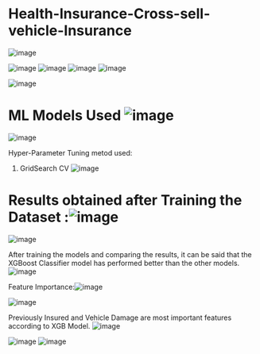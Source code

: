 # Health-Insurance-Cross-sell-vehicle-Insurance
![image](https://user-images.githubusercontent.com/30859632/183072029-587e7ab9-b159-4e2b-854f-36141d61f8b5.png)

![image](https://user-images.githubusercontent.com/30859632/183071857-ebc792c9-e566-4654-a8df-cbff448ee681.png)
![image](https://user-images.githubusercontent.com/30859632/183072353-70092fc6-c994-4ca3-8dfd-e1364d6a5c34.png)
![image](https://user-images.githubusercontent.com/30859632/183072375-8e85d1b9-294f-47b9-b6d1-8b7a3586d389.png)
![image](https://user-images.githubusercontent.com/30859632/183072456-1860808b-77fa-4ab2-9151-b8459b4fdac3.png)

![image](https://user-images.githubusercontent.com/30859632/183072410-f15e9a7c-84e6-4608-a1ce-6f1b6f6fb54d.png)

# ML Models Used ![image](https://user-images.githubusercontent.com/30859632/183070499-4e4bf4d5-cce2-4a88-b94d-e99200dc0dbb.png)
![image](https://user-images.githubusercontent.com/30859632/183070586-7a99fc4d-f6fe-457e-9c56-40a96facffda.png)


Hyper-Parameter Tuning metod used:
1. GridSearch CV
![image](https://user-images.githubusercontent.com/30859632/183070672-e42a7839-a2d0-46f6-a681-eab5dd0f84f6.png)

# Results obtained after Training the Dataset :![image](https://user-images.githubusercontent.com/30859632/183070768-f904b32f-edd4-4c89-ae34-79715b62cc01.png)

![image](https://user-images.githubusercontent.com/30859632/183070719-9cb810c8-8d8d-4e72-839c-d9c873dbba71.png)

After training the models and comparing the results, it can be said that the XGBoost
Classifier model has performed better than the other models.
![image](https://user-images.githubusercontent.com/30859632/183070809-893adb44-c260-4254-a3af-d537d95f18f3.png)

Feature Importance:![image](https://user-images.githubusercontent.com/30859632/183071090-b6cefc26-8e19-4044-b8a8-2b2198b2154e.png)

![image](https://user-images.githubusercontent.com/30859632/183070869-b5a47bc1-1d2e-4f0c-bcaa-677137120886.png)


Previously Insured and Vehicle Damage are most important  features according to XGB Model.
![image](https://user-images.githubusercontent.com/30859632/183071111-59efc0b1-7ce4-4f42-ad6c-f93be36b47cc.png)

![image](https://user-images.githubusercontent.com/30859632/183071166-cc2dac2a-6355-4ad3-893c-de33ba48a9d2.png)
![image](https://user-images.githubusercontent.com/30859632/183071424-01294208-26b3-414b-a98f-f2eb105a6450.png)





